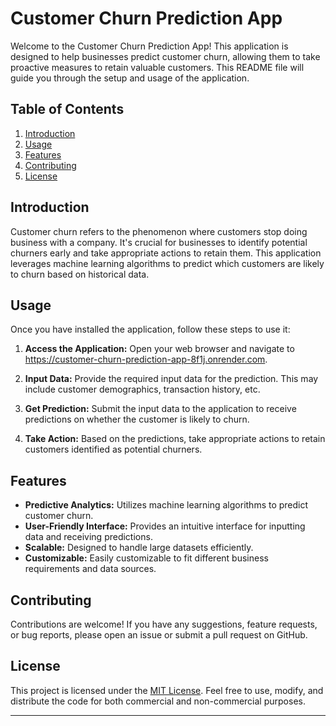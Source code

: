 # Customer Churn Prediction App

Welcome to the Customer Churn Prediction App! This application is designed to help businesses predict customer churn, allowing them to take proactive measures to retain valuable customers. This README file will guide you through the setup and usage of the application.

## Table of Contents
1. [Introduction](#introduction)
2. [Usage](#usage)
3. [Features](#features)
4. [Contributing](#contributing)
5. [License](#license)

## Introduction

Customer churn refers to the phenomenon where customers stop doing business with a company. It's crucial for businesses to identify potential churners early and take appropriate actions to retain them. This application leverages machine learning algorithms to predict which customers are likely to churn based on historical data.

## Usage

Once you have installed the application, follow these steps to use it:

1. **Access the Application:** Open your web browser and navigate to https://customer-churn-prediction-app-8f1j.onrender.com.

2. **Input Data:** Provide the required input data for the prediction. This may include customer demographics, transaction history, etc.

3. **Get Prediction:** Submit the input data to the application to receive predictions on whether the customer is likely to churn.

4. **Take Action:** Based on the predictions, take appropriate actions to retain customers identified as potential churners.

## Features

- **Predictive Analytics:** Utilizes machine learning algorithms to predict customer churn.
- **User-Friendly Interface:** Provides an intuitive interface for inputting data and receiving predictions.
- **Scalable:** Designed to handle large datasets efficiently.
- **Customizable:** Easily customizable to fit different business requirements and data sources.

## Contributing

Contributions are welcome! If you have any suggestions, feature requests, or bug reports, please open an issue or submit a pull request on GitHub.

## License

This project is licensed under the [MIT License](LICENSE). Feel free to use, modify, and distribute the code for both commercial and non-commercial purposes.
   
---
